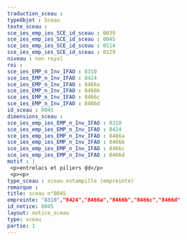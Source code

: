 ```yaml
---
traduction_sceau : 
typeObjet : Sceau
texte_sceau : 
sce_ies_emp_ies_SCE_id_sceau : 0039
sce_ies_emp_ies_SCE_id_sceau : 0045
sce_ies_emp_ies_SCE_id_sceau : 0114
sce_ies_emp_ies_SCE_id_sceau : 0129
niveau : non royal
roi : 
sce_ies_EMP_n_Inv_IFAO : 8310
sce_ies_EMP_n_Inv_IFAO : 8424
sce_ies_EMP_n_Inv_IFAO : 8466a
sce_ies_EMP_n_Inv_IFAO : 8466b
sce_ies_EMP_n_Inv_IFAO : 8466c
sce_ies_EMP_n_Inv_IFAO : 8466d
id_sceau : 0045
dimensions_sceau : 
sce_ies_emp_ies_EMP_n_Inv_IFAO : 8310
sce_ies_emp_ies_EMP_n_Inv_IFAO : 8424
sce_ies_emp_ies_EMP_n_Inv_IFAO : 8466a
sce_ies_emp_ies_EMP_n_Inv_IFAO : 8466b
sce_ies_emp_ies_EMP_n_Inv_IFAO : 8466c
sce_ies_emp_ies_EMP_n_Inv_IFAO : 8466d
motif : |
 <p>entrelacs et piliers ḏd</p>
 <p><p>
type_sceau : sceau estampille (empreinte)
remarque : 
title: sceau n°0045
empreinte: "8310","8424","8466a","8466b","8466c","8466d"
id_notice: 0045
layout: notice_sceau
type: sceau
partie: 1
---
```

